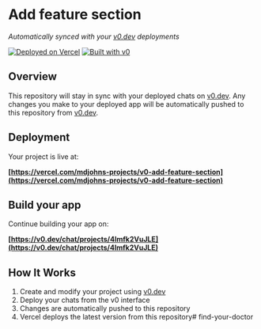 # Add feature section

*Automatically synced with your [v0.dev](https://v0.dev) deployments*

[![Deployed on Vercel](https://img.shields.io/badge/Deployed%20on-Vercel-black?style=for-the-badge&logo=vercel)](https://vercel.com/mdjohns-projects/v0-add-feature-section)
[![Built with v0](https://img.shields.io/badge/Built%20with-v0.dev-black?style=for-the-badge)](https://v0.dev/chat/projects/4lmfk2VuJLE)

## Overview

This repository will stay in sync with your deployed chats on [v0.dev](https://v0.dev).
Any changes you make to your deployed app will be automatically pushed to this repository from [v0.dev](https://v0.dev).

## Deployment

Your project is live at:

**[https://vercel.com/mdjohns-projects/v0-add-feature-section](https://vercel.com/mdjohns-projects/v0-add-feature-section)**

## Build your app

Continue building your app on:

**[https://v0.dev/chat/projects/4lmfk2VuJLE](https://v0.dev/chat/projects/4lmfk2VuJLE)**

## How It Works

1. Create and modify your project using [v0.dev](https://v0.dev)
2. Deploy your chats from the v0 interface
3. Changes are automatically pushed to this repository
4. Vercel deploys the latest version from this repository#   f i n d - y o u r - d o c t o r  
 